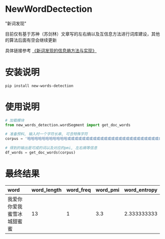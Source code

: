 # NewWordDectection
"新词发现"

目前仅有基于苏神（苏剑林）文章写的左右熵以及互信息方法进行词库建设，其他的算法后面有空会继续更新


具体链接参考
[《新词发现的信息熵方法与实现》](https://spaces.ac.cn/archives/3491)

# 安装说明

```shell
pip install new-words-detection
```

# 使用说明
```python
# 加载模块
from new_words_detection.wordSegment import get_doc_words
    
# 准备预料, 输入时一个字符长串, 可含特殊字符
corpus = '哈哈哈哈哈哈哈哈哈哈哈或或或或或或或或或或或或或或或或或或或或或或或或或或或或或'
    
# 得到的输出是可成的词以及对应的pmi, 左右熵等信息
df_words = get_doc_words(corpus)
```

# 最终结果

| word                   | word_length | word_freq | word_pmi | word_entropy |
|:-----------------------|:------------|:----------|:---------|:-------------|
| 我爱你你爱我蜜雪冰城甜蜜蜜  | 13          | 1       | 3.3      | 2.333333333  |

